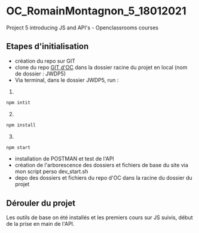 # OC_RomainMontagnon_5_18012021
Project 5 introducing JS and API's - Openclassrooms courses

## Etapes d'initialisation
* création du repo sur GIT
* clone du repo [GIT d'OC](https://github.com/OpenClassrooms-Student-Center/JWDP5) dans la dossier racine du projet en local (nom de dossier : JWDP5)
* Via terminal, dans le dossier JWDP5, run :
1.
```bash
npm intit
```
2.
```bash
npm install
```
3.

```bash
npm start
```
* installation de POSTMAN et test de l'API
* création de l'arborescence des dossiers et fichiers de base du site via mon script perso dev_start.sh
* depo des dossiers et fichiers du repo d'OC dans la racine du dossier du projet


## Dérouler du projet
Les outils de base on été installés et les premiers cours sur JS suivis, début de la prise en main de l'API.